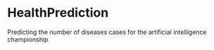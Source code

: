 # HealthPrediction
Predicting the number of diseases cases for the artificial intelligence championship
